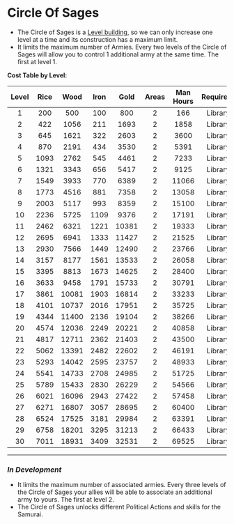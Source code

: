 # Circle Of Sages

- The Circle of Sages is a [Level building](../index.md#types-of-buildings), so we can only increase one level at a time and its construction has a maximum limit.
- It limits the maximum number of Armies. Every two levels of the Circle of Sages will allow you to control 1 additional army at the same time. The first at level 1.

**Cost Table by Level:**

| Level | Rice  | Wood  | Iron  | Gold  | Areas | Man Hours | Requirement | Máx. level |
| :---: | :---: | :---: | :---: | :---: | :---: | :-------: | :---------: | :--------: |
|   1   |  200  |  500  |  100  |  800  |   2   |    166    | Library(1)  |     30     |
|   2   |  422  | 1056  |  211  | 1693  |   2   |   1858    | Library(1)  |     30     |
|   3   |  645  | 1621  |  322  | 2603  |   2   |   3600    | Library(1)  |     30     |
|   4   |  870  | 2191  |  434  | 3530  |   2   |   5391    | Library(1)  |     30     |
|   5   | 1093  | 2762  |  545  | 4461  |   2   |   7233    | Library(1)  |     30     |
|   6   | 1321  | 3343  |  656  | 5417  |   2   |   9125    | Library(1)  |     30     |
|   7   | 1549  | 3933  |  770  | 6389  |   2   |   11066   | Library(1)  |     30     |
|   8   | 1773  | 4516  |  881  | 7358  |   2   |   13058   | Library(1)  |     30     |
|   9   | 2003  | 5117  |  993  | 8359  |   2   |   15100   | Library(1)  |     30     |
|  10   | 2236  | 5725  | 1109  | 9376  |   2   |   17191   | Library(1)  |     30     |
|  11   | 2462  | 6321  | 1221  | 10381 |   2   |   19333   | Library(1)  |     30     |
|  12   | 2695  | 6941  | 1333  | 11427 |   2   |   21525   | Library(1)  |     30     |
|  13   | 2930  | 7566  | 1449  | 12490 |   2   |   23766   | Library(1)  |     30     |
|  14   | 3157  | 8177  | 1561  | 13533 |   2   |   26058   | Library(1)  |     30     |
|  15   | 3395  | 8813  | 1673  | 14625 |   2   |   28400   | Library(1)  |     30     |
|  16   | 3633  | 9458  | 1791  | 15733 |   2   |   30791   | Library(1)  |     30     |
|  17   | 3861  | 10081 | 1903  | 16814 |   2   |   33233   | Library(1)  |     30     |
|  18   | 4101  | 10737 | 2016  | 17951 |   2   |   35725   | Library(1)  |     30     |
|  19   | 4344  | 11400 | 2136  | 19104 |   2   |   38266   | Library(1)  |     30     |
|  20   | 4574  | 12036 | 2249  | 20221 |   2   |   40858   | Library(1)  |     30     |
|  21   | 4817  | 12711 | 2362  | 21403 |   2   |   43500   | Library(1)  |     30     |
|  22   | 5062  | 13391 | 2482  | 22602 |   2   |   46191   | Library(1)  |     30     |
|  23   | 5293  | 14042 | 2595  | 23757 |   2   |   48933   | Library(1)  |     30     |
|  24   | 5541  | 14733 | 2708  | 24985 |   2   |   51725   | Library(1)  |     30     |
|  25   | 5789  | 15433 | 2830  | 26229 |   2   |   54566   | Library(1)  |     30     |
|  26   | 6021  | 16096 | 2943  | 27422 |   2   |   57458   | Library(1)  |     30     |
|  27   | 6271  | 16807 | 3057  | 28695 |   2   |   60400   | Library(1)  |     30     |
|  28   | 6524  | 17525 | 3181  | 29984 |   2   |   63391   | Library(1)  |     30     |
|  29   | 6758  | 18201 | 3295  | 31213 |   2   |   66433   | Library(1)  |     30     |
|  30   | 7011  | 18931 | 3409  | 32531 |   2   |   69525   | Library(1)  |     30     |

---

### *In Development*

- It limits the maximum number of associated armies. Every three levels of the Circle of Sages your allies will be able to associate an additional army to yours. The first at level 2.
- The Circle of Sages unlocks different Political Actions and skills for the Samurai.